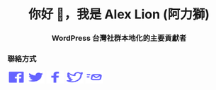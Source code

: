 <h1 align="center">你好 👋，我是 Alex Lion (阿力獅)</h1>
<h3 align="center">WordPress 台灣社群本地化的主要貢獻者</h3>
<h3 align="left">聯絡方式</h3>
<p>
<a href="https://www.facebook.com/groups/wordpresstwhant" target="blank"><img align="center" src="https://raw.githubusercontent.com/alexclassroom/alexclassroom/main/images/icons/vol03/8725966_facebook.svg" title="你我他的 WordPress 使用心得及阿力獅的台灣漢文本地化" alt="你我他的 WordPress 使用心得及阿力獅的台灣漢文本地化" height="30" width="40" /></a>
<a href="https://twitter.com/alexclassroom" target="blank"><img align="center" src="https://raw.githubusercontent.com/alexclassroom/alexclassroom/main/images/icons/vol06/8726494_twitter.svg" title="Twitter 上的阿力獅的教室" alt="Twitter 上的阿力獅的教室" height="30" width="40" /></a>
<a href="https://www.facebook.com/captain.alexlion" target="blank"><img align="center" src="https://raw.githubusercontent.com/alexclassroom/alexclassroom/main/images/icons/vol03/8725907_facebook_f.svg" title="Facebook 上的阿力獅個人頁面" alt="Facebook 上的阿力獅個人頁面" height="30" width="40" /></a>
<a href="https://twitter.com/alexlion1114" target="blank"><img align="center" src="https://raw.githubusercontent.com/alexclassroom/alexclassroom/main/images/icons/vol06/8726495_alt_twitter.svg" title="Twitter 上的阿力獅個人頁面" alt="Twitter 上的阿力獅個人頁面" height="30" width="40" /></a>
<a href="mailto:learnwithalex@gmail.com" target="blank"><img align="center" src="https://raw.githubusercontent.com/alexclassroom/alexclassroom/main/images/icons/vol03/8725946_fast_mail.svg" title="使用電子郵件聯絡阿力獅" alt="使用電子郵件聯絡阿力獅" height="30" width="40" /></a>
</p>
